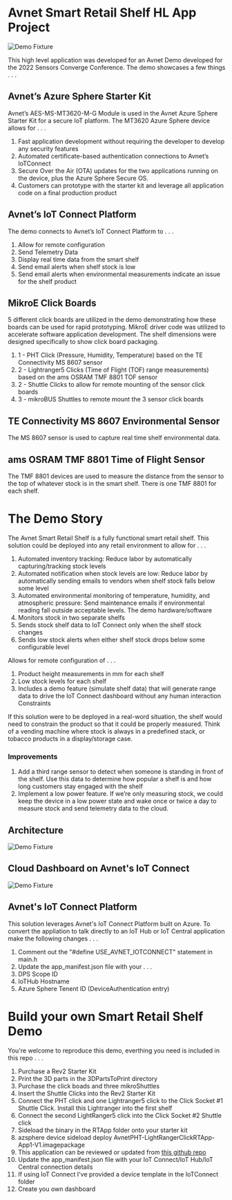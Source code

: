 # Avnet Smart Retail Shelf HL App Project

![Demo Fixture](./media/Demo%20Fixture.jpg)

This high level application was developed for an Avnet Demo developed for the 2022 Sensors Converge Conference.  The demo showcases a few things . . .

## Avnet’s Azure Sphere Starter Kit

Avnet’s AES-MS-MT3620-M-G Module is used in the Avnet Azure Sphere Starter Kit for a secure IoT platform.  The MT3620 Azure Sphere device allows for . . . 

1. Fast application development without requiring the developer to develop any security features
1. Automated certificate-based authentication connections to Avnet’s IoTConnect
1. Secure Over the Air (OTA) updates for the two applications running on the device, plus the Azure Sphere Secure OS.
1. Customers can prototype with the starter kit and leverage all application code on a final production product

## Avnet’s IoT Connect Platform

The demo connects to Avnet’s IoT Connect Platform to . . .

1. Allow for remote configuration
1. Send Telemetry Data
1. Display real time data from the smart shelf
1. Send email alerts when shelf stock is low
1. Send email alerts when environmental measurements indicate an issue for the shelf product

## MikroE Click Boards

5 different click boards are utilized in the demo demonstrating how these boards can be used for rapid prototyping.  MikroE driver code was utilized to accelerate software application development.  The shelf dimensions were designed specifically to show click board packaging.

1. 1 - PHT Click (Pressure, Humidity, Temperature) based on the TE Connectivity MS 8607 sensor
1. 2 - Lightranger5 Clicks (Time of Flight (TOF) range measurements) based on the ams OSRAM TMF 8801 TOF sensor
1. 2 - Shuttle Clicks to allow for remote mounting of the sensor click boards 
1. 3 - mikroBUS Shuttles to remote mount the 3 sensor click boards

## TE Connectivity MS 8607 Environmental Sensor

The MS 8607 sensor is used to capture real time shelf environmental data.

## ams OSRAM TMF 8801 Time of Flight Sensor

The TMF 8801 devices are used to measure the distance from the sensor to the top of whatever stock is in the smart shelf.  There is one TMF 8801 for each shelf.

# The Demo Story
The Avnet Smart Retail Shelf is a fully functional smart retail shelf.  This solution could be deployed into any retail environment to allow for . . .

1. Automated inventory tracking: Reduce labor by automatically capturing/tracking stock levels
1. Automated notification when stock levels are low: Reduce labor by automatically sending emails to vendors when shelf stock falls below some level
1. Automated environmental monitoring of temperature, humidity, and atmospheric pressure: Send maintenance emails if environmental reading fall outside acceptable levels.
 The demo hardware/software
1. Monitors stock in two separate shelfs
1. Sends stock shelf data to IoT Connect only when the shelf stock changes
1. Sends low stock alerts when either shelf stock drops below some configurable level

Allows for remote configuration of . . .
1. Product height measurements in mm for each shelf
1. Low stock levels for each shelf
1. Includes a demo feature (simulate shelf data) that will generate range data to drive the IoT Connect dashboard without any human interaction
Constraints

If this solution were to be deployed in a real-word situation, the shelf would need to constrain the product so that it could be properly measured.  Think of a vending machine where stock is always in a predefined stack, or tobacco products in a display/storage case.

### Improvements

1. Add a third range sensor to detect when someone is standing in front of the shelf.  Use this data to determine how popular a shelf is and how long customers stay engaged with the shelf
1. Implement a low power feature.  If we’re only measuring stock, we could keep the device in a low power state and wake once or twice a day to measure stock and send telemetry data to the cloud.

## Architecture

![Demo Fixture](./media/Architecture.jpg)

## Cloud Dashboard on Avnet's IoT Connect

![Demo Fixture](./media/dashboard.jpg)

## Avnet's IoT Connect Platform

This solution leverages Avnet's IoT Connect Platform built on Azure.  To convert the appliation to talk directly to an IoT Hub or IoT Central application make the following changes . . .

1. Comment out the "#define USE_AVNET_IOTCONNECT" statement in main.h
1. Update the app_manifest.json file with your . . . 
  1. DPS Scope ID
  1. IoTHub Hostname
  1. Azure Sphere Tenent ID (DeviceAuthentication entry)

# Build your own Smart Retail Shelf Demo

You're welcome to reproduce this demo, everthing you need is included in this repo . . .

1. Purchase a Rev2 Starter Kit
1. Print the 3D parts in the 3DPartsToPrint directory
1. Purchase the click boads and three mikroShuttles
  1. Insert the Shuttle Clicks into the Rev2 Starter Kit
  1. Connect the PHT click and one Lightranger5 click to the Click Socket #1 Shuttle Click.  Install this Lightranger into the first shelf
  1. Connect the second LightRanger5 click into the Click Socket #2 Shuttle click
1. Sideload the binary in the RTApp folder onto your starter kit
  1. azsphere device sideload deploy AvnetPHT-LightRangerClickRTApp-App1-V1.imagepackage
  1. This application can be reviewed or updated from [this github repo](https://github.com/Avnet/avnet-azure-sphere-AzureRTOS/tree/main/Examples/Avnet-SmartRetailShelf-PHT-Lightranger5-RTApp)
1. Update the app_manifest.json file with your IoT Connect/IoT Hub/IoT Central connection details 
  1. If using IoT Connect I've provided a device template in the IoTConnect folder
1. Create you own dashboard
